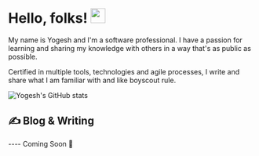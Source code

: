 
# Hello, folks! <img src="https://raw.githubusercontent.com/MartinHeinz/MartinHeinz/master/wave.gif" width="30px">

My name is Yogesh and I'm a software professional. I have a passion for learning and sharing my knowledge with others in a way that's as public as possible. 

Certified in multiple tools, technologies and agile processes, I write and share what I am familiar with and like boyscout rule.



![Yogesh's GitHub stats](https://github-readme-stats.vercel.app/api?username=yogeshsharma87&count_private=true)



## &#x270d; Blog & Writing

---- Coming Soon 🙂



